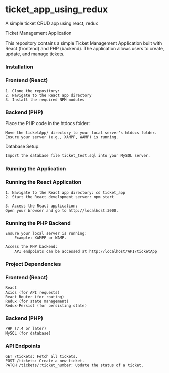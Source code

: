 # ticket_app_using_redux
A simple ticket CRUD app using react, redux

Ticket Management Application

This repository contains a simple Ticket Management Application built with React (frontend) and PHP (backend). The application allows users to create, update, and manage tickets.

### Installation
### Frontend (React)

    1. Clone the repository:
    2. Navigate to the React app directory
    3. Install the required NPM modules

### Backend (PHP)
Place the PHP code in the htdocs folder:

    Move the ticketApp/ directory to your local server's htdocs folder.
    Ensure your server (e.g., XAMPP, WAMP) is running.

Database Setup:

    Import the database file ticket_test.sql into your MySQL server.

### Running the Application
### Running the React Application

    1. Navigate to the React app directory: cd ticket_app
    2. Start the React development server: npm start

    3. Access the React application:
    Open your browser and go to http://localhost:3000.

### Running the PHP Backend

    Ensure your local server is running:
        Example: XAMPP or WAMP.

    Access the PHP backend:
        API endpoints can be accessed at http://localhost/API/ticketApp

### Project Dependencies
### Frontend (React)

    React
    Axios (for API requests)
    React Router (for routing)
    Redux (for state management)
    Redux-Persist (for persisting state)

### Backend (PHP)

    PHP (7.4 or later)
    MySQL (for database)

### API Endpoints

    GET /tickets: Fetch all tickets.
    POST /tickets: Create a new ticket.
    PATCH /tickets/:ticket_number: Update the status of a ticket.

